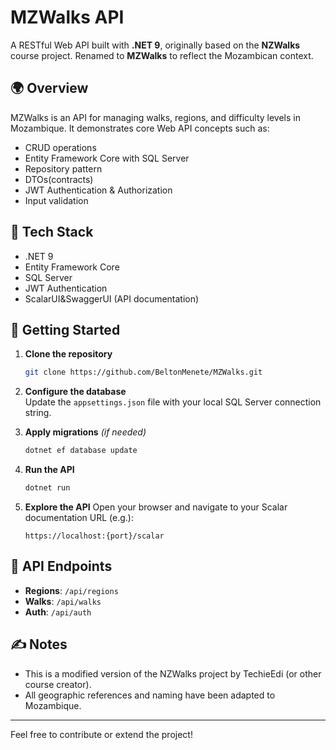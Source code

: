 # MZWalks API

A RESTful Web API built with **.NET 9**, originally based on the **NZWalks** course project. Renamed to **MZWalks** to reflect the Mozambican context.

## 🌍 Overview

MZWalks is an API for managing walks, regions, and difficulty levels in Mozambique. It demonstrates core Web API concepts such as:

- CRUD operations
- Entity Framework Core with SQL Server
- Repository pattern
- DTOs(contracts)
- JWT Authentication & Authorization
- Input validation

## 🔧 Tech Stack

- .NET 9
- Entity Framework Core
- SQL Server
- JWT Authentication
- ScalarUI&SwaggerUI (API documentation)

## 🚀 Getting Started

1. **Clone the repository**

   ```bash
   git clone https://github.com/BeltonMenete/MZWalks.git
   ```

2. **Configure the database**\
   Update the `appsettings.json` file with your local SQL Server connection string.

3. **Apply migrations** *(if needed)*

   ```bash
   dotnet ef database update
   ```

4. **Run the API**

   ```bash
   dotnet run
   ```

5. **Explore the API** Open your browser and navigate to your Scalar documentation URL (e.g.):

   ```
   https://localhost:{port}/scalar
   ```

## 📂 API Endpoints

- **Regions**: `/api/regions`
- **Walks**: `/api/walks`
- **Auth**: `/api/auth`

## ✍️ Notes

- This is a modified version of the NZWalks project by TechieEdi (or other course creator).
- All geographic references and naming have been adapted to Mozambique.

---

Feel free to contribute or extend the project!

